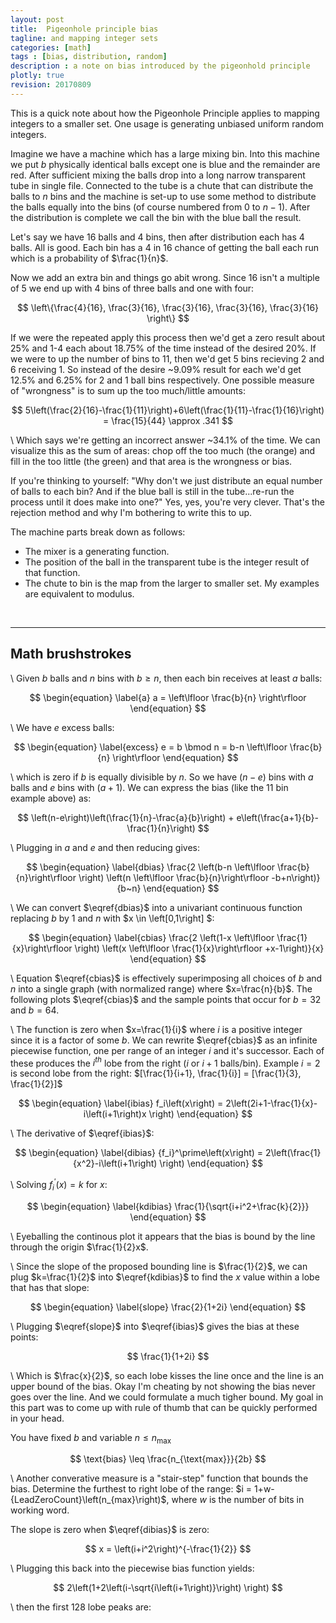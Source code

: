 ```yaml
---
layout: post
title:  Pigeonhole principle bias
tagline: and mapping integer sets
categories: [math]
tags : [bias, distribution, random]
description : a note on bias introduced by the pigeonhold principle
plotly: true
revision: 20170809
---
```


This is a quick note about how the Pigeonhole Principle applies to mapping integers to a smaller set. One usage is generating unbiased uniform random integers.

Imagine we have a machine which has a large mixing bin.  Into this machine we put $b$ physically identical balls except one is blue and the remainder are red.  After sufficient mixing the balls drop into a long narrow transparent tube in single file.  Connected to the tube is a chute that can distribute the balls to $n$ bins and the machine is set-up to use some method to distribute the balls equally into the bins (of course numbered from 0 to $n-1$). After the distribution is complete we call the bin with the blue ball the result.

Let's say we have 16 balls and 4 bins, then after distribution each has 4 balls.  All is good.  Each bin has a 4 in 16 chance of getting the ball each run which is a probability of $\frac{1}{n}$.

Now we add an extra bin and things go abit wrong.  Since 16 isn't a multiple of 5 we end up with 4 bins of three balls and one with four:

$$ \left\{\frac{4}{16}, \frac{3}{16}, \frac{3}{16}, \frac{3}{16}, \frac{3}{16} \right\} $$

If we were the repeated apply this process then we'd get a zero result about 25% and 1-4 each about 18.75% of the time instead of the desired 20%.  If we were to up the number of bins to 11, then we'd get 5 bins recieving 2 and 6 receiving 1.  So instead of the desire ~9.09% result for each we'd get 12.5% and 6.25% for 2 and 1 ball bins respectively.  One possible measure of "wrongness" is to sum up the too much/little amounts:

$$ 5\left(\frac{2}{16}-\frac{1}{11}\right)+6\left(\frac{1}{11}-\frac{1}{16}\right) = \frac{15}{44} \approx .341 $$

\\
Which says we're getting an incorrect answer ~34.1% of the time.  We can visualize this as the sum of areas: chop off the too much (the orange) and fill in the too little (the green) and that area is the wrongness or bias.

<div id="ex1" style="width:100%"></div>

If you're thinking to yourself: "Why don't we just distribute an equal number of balls to each bin?  And if the blue ball is still in the tube...re-run the process until it does make into one?"  Yes, yes, you're very clever.  That's the rejection method and why I'm bothering to write this to up.

The machine parts break down as follows:

* The mixer is a generating function.
* The position of the ball in the transparent tube is the integer result of that function.
* The chute to bin is the map from the larger to smaller set. My examples are equivalent to modulus.

<br>

------

Math brushstrokes
------

\\
Given $b$ balls and $n$ bins with $b \geq n$, then each bin receives at least $a$ balls:

$$ \begin{equation} \label{a}
a = \left\lfloor \frac{b}{n} \right\rfloor 
\end{equation} $$ 

\\
We have $e$ excess balls:

$$ \begin{equation} \label{excess}
e = b \bmod n = b-n \left\lfloor \frac{b}{n} \right\rfloor 
\end{equation}
$$

\\
which is zero if $b$ is equally divisible by $n$.  So we have $\left(n-e\right)$ bins with $a$ balls and $e$ bins with $\left(a+1\right)$.  We can express the bias (like the 11 bin example above) as:

$$
\left(n-e\right)\left(\frac{1}{n}-\frac{a}{b}\right) + e\left(\frac{a+1}{b}-\frac{1}{n}\right) 
$$

\\
Plugging in $a$ and $e$ and then reducing gives:

$$ \begin{equation} \label{dbias}
\frac{2 \left(b-n \left\lfloor \frac{b}{n}\right\rfloor \right) \left(n \left\lfloor \frac{b}{n}\right\rfloor
   -b+n\right)}{b~n} 
\end{equation} $$


\\
We can convert $\eqref{dbias}$ into a univariant continuous function replacing $b$ by 1 and $n$ with $x \in \left\[0,1\right\] $:

$$ \begin{equation} \label{cbias}
\frac{2 \left(1-x \left\lfloor \frac{1}{x}\right\rfloor \right) \left(x \left\lfloor
   \frac{1}{x}\right\rfloor +x-1\right)}{x}
\end{equation} $$

\\
Equation $\eqref{cbias}$ is effectively superimposing all choices of $b$ and $n$ into a single graph (with normalized range) where $x=\frac{n}{b}$.  The following plots $\eqref{cbias}$ and the sample points that occur for $b=32$ and $b=64$.


<div id="phole" style="width:100%"></div>

\\
The function is zero when $x=\frac{1}{i}$ where $i$ is a positive integer since it is a factor of some $b$. We can rewrite $\eqref{cbias}$ as an infinite piecewise function, one per range of an integer $i$ and it's successor.  Each of these produces the $i^{th}$ lobe from the right ($i$ or $i+1$ balls/bin).  Example $i=2$ is second lobe from the right: $[\frac{1}{i+1}, \frac{1}{i}] = [\frac{1}{3}, \frac{1}{2}]$


$$  \begin{equation} \label{ibias}
f_i\left(x\right) = 2\left(2i+1-\frac{1}{x}-i\left(i+1\right)x  \right) 
\end{equation} $$

\\
The derivative of $\eqref{ibias}$:

$$ \begin{equation} \label{dibias}
{f_i}^\prime\left(x\right) = 2\left(\frac{1}{x^2}-i\left(i+1\right) \right) 
\end{equation} $$

\\
Solving ${f_i}^\prime\left(x\right) = k$ for $x$:

$$ \begin{equation} \label{kdibias}
  \frac{1}{\sqrt{i+i^2+\frac{k}{2}}}
\end{equation} $$

\\
Eyeballing the continous plot it appears that the bias is bound by the line through the origin $\frac{1}{2}x$.

<div id="bound" style="width:100%"></div>

\\
Since the slope of the proposed bounding line is $\frac{1}{2}$, we can plug $k=\frac{1}{2}$ into $\eqref{kdibias}$ to find the $x$ value within a lobe that has that slope:

$$ \begin{equation} \label{slope}
  \frac{2}{1+2i}
\end{equation} $$

\\
Plugging $\eqref{slope}$ into $\eqref{ibias}$ gives the bias at these points: 

$$ \frac{1}{1+2i} $$

\\
Which is $\frac{x}{2}$, so each lobe kisses the line once and the line is an upper bound of the bias.  Okay I'm cheating by not showing the bias never goes over the line.  And we could formulate a much tigher bound. My goal in this part was to come up with rule of thumb that can be quickly performed in your head.

You have fixed $b$ and variable $n \leq n_{\text{max}}$ 

$$ \text{bias} \leq \frac{n_{\text{max}}}{2b} $$

\\
Another converative measure is a "stair-step" function that bounds the bias. Determine the furthest to right lobe of the range: $i = 1+w-\{LeadZeroCount}\left(n_{max}\right)$, where $w$ is the number of bits in working word.

The slope is zero when $\eqref{dibias}$ is zero:

$$ x = \left(i+i^2\right)^{-\frac{1}{2}} $$

\\
Plugging this back into the piecewise bias function yields:

$$ 2\left(1+2\left(i-\sqrt{i\left(i+1\right)}\right) \right) $$

\\
then the first 128 lobe peaks are:


<div id="plot" style="width:100%"></div>

<br>

<script>

function pholeF(x)
{
  var a = 1./x;
  var b = 1.-x*Math.floor(a) 
  return 2.*b*(x-b)*a;
}

var phole;

{
  var cX=[];
  var cY=[];
  var limit = 0.5;
  var dx    = 1.0/512.0;
  var x = 1.0;
  for (x=0.0; x<=1.0; x+=1.0/2048.0) { cX.push(x); cY.push(pholeF(x)); }
  phole = {x:cX, y:cY, type:'scatter', mode:'line', name:'bias'};
}

function pholeB(x) { return .5*x; }
var phole2;

{
  var cX =[];
  var cY =[];
  var dx = .708/64.0;
  var x;

  for (x=0.0; x<=.708; x+=dx) { cX.push(x); cY.push(pholeB(x)); }
  
  phole2 = {x:cX, y:cY, type:'scatter', mode:'line', name:'bound'};
}


var phole;

function dphole(b) {
  var cX=[];
  var cY=[];
  var dx=1/b;
  for (var x=0.0; x<=1.0; x+=dx) { cX.push(x); cY.push(pholeF(x)); }
  return {x:cX, y:cY, type:'scatter', mode:'markers', name:'b='+b, marker:{size:4}};
}

var boundData = [phole, phole2];
var pholeData = [phole,dphole(64), dphole(32)];

var pholeLayout = {title: 'pigeonhole bias'};
Plotly.newPlot('phole', pholeData, pholeLayout, {showLink:false });

var pholeLayout = {title: 'bound'};
Plotly.newPlot('bound', boundData, pholeLayout, {showLink:false });


var x1a = [0,1,2,3,4,5,6,7,8,9,10];
var y1a = [1/11,1/11,1/11,1/11,1/11,1/16,1/16,1/16,1/16,1/16,1/16];
var x1b = [0,1,2,3,4];
var x1c = [5,6,7,8,9,10];
var y1b = [3/88,3/88,3/88,3/88,3/88];
var y1c = [5/176,5/176,5/176,5/176,5/176,5/176];
var ex1a    = { x: x1a, y: y1a, name: 'base', opacity: 0.75,  type: "bar" };
var ex1b    = { x: x1b, y: y1b, name: 'over', opacity: 0.75,  type: "bar" };
var ex1c    = { x: x1c, y: y1c, name: 'under', opacity: 0.75,  type: "bar" };
var ex1data = [ex1a,ex1b,ex1c];


var ex1layout = {
  bargap: 0.5, 
  bargroupgap: 0.2, 
  barmode: "stack", 
};

Plotly.newPlot('ex1', ex1data, ex1layout);

var plotData;

{
  var ptwo=1;
  var cX=[];
  var cY=[];
  for (var x=1; x<=128; x++) { 
    cX.push(x); 
	cY.push(2*(1+2*(x-Math.sqrt(x+x*x))));
	ptwo *= 2;
  }
  plotData = [{x:cX, y:cY, type:'scatter', mode:'markers', marker:{size:4}}];
}

var layout = {title: 'max bias', yaxis:{type: 'log', hoverformat:'e' } };
Plotly.newPlot('plot', plotData, layout, {showLink:false });

</script>
